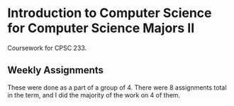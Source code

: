 # Introduction to Computer Science for Computer Science Majors II
Coursework for CPSC 233.

## Weekly Assignments

These were done as a part of a group of 4. There were 8 assignments total in the term, and I did the majority of the work on 4 of them.
